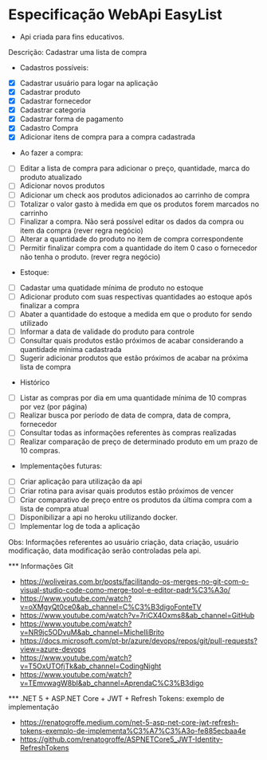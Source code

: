 # Especificação WebApi EasyList

- Api criada para fins educativos.

Descrição: Cadastrar uma lista de compra
* Cadastros possíveis:
 - [x] Cadastrar usuário para logar na aplicação 
 - [x] Cadastrar produto 
 - [X] Cadastrar fornecedor
 - [X] Cadastrar categoria
 - [X] Cadastrar forma de pagamento
 - [X] Cadastro Compra
 - [X] Adicionar itens de compra para a compra cadastrada
 
* Ao fazer a compra:
 - [ ] Editar a lista de compra para adicionar o preço, quantidade, marca do produto atualizado
 - [ ] Adicionar novos produtos
 - [ ] Adicionar um check aos produtos adicionados ao carrinho de compra
 - [ ] Totalizar o valor gasto à medida em que os produtos forem marcados no carrinho
 - [ ] Finalizar a compra. Não será possível editar os dados da compra ou item da compra (rever regra negócio)
 - [ ] Alterar a quantidade do produto no item de compra correspondente
 - [ ] Permitir finalizar compra com a quantidade do item 0 caso o fornecedor não tenha o produto. (rever regra negócio)
 
* Estoque:
 - [ ] Cadastar uma quatidade mínima de produto no estoque
 - [ ] Adicionar produto com suas respectivas quantidades ao estoque após finalizar a compra
 - [ ] Abater a quantidade do estoque a medida em que o produto for sendo utilizado
 - [ ] Informar a data de validade do produto para controle
 - [ ] Consultar quais produtos estão próximos de acabar considerando a quantidade mínima cadastrada
 - [ ] Sugerir adicionar produtos que estão próximos de acabar na próxima lista de compra 

* Histórico 
 - [ ] Listar as compras por dia em uma quantidade mínima de 10 compras por vez (por página)
 - [ ] Realizar busca por período de data de compra, data de compra, fornecedor
 - [ ] Consultar todas as informações referentes às compras realizadas
 - [ ] Realizar comparação de preço de determinado produto em um prazo de 10 compras.
 
* Implementações futuras:
 - [ ] Criar aplicação para utilização da api
 - [ ] Criar rotina para avisar quais produtos estão próximos de vencer
 - [ ] Criar comparativo de preço entre os produtos da última compra com a lista de compra atual
 - [ ] Disponibilizar a api no heroku utilizando docker.
 - [ ] Implementar log de toda a aplicação 
 
 Obs:
 Informações referentes ao usuário criação, data criação, usuário modificação, data modificação serão controladas pela api.
 
 *** Informações Git
 - https://woliveiras.com.br/posts/facilitando-os-merges-no-git-com-o-visual-studio-code-como-merge-tool-e-editor-padr%C3%A3o/
 - https://www.youtube.com/watch?v=oXMgyQt0ce0&ab_channel=C%C3%B3digoFonteTV
 - https://www.youtube.com/watch?v=7riCX4Oxms8&ab_channel=GitHub 
 - https://www.youtube.com/watch?v=NR9jc5ODvuM&ab_channel=MichelliBrito
 - https://docs.microsoft.com/pt-br/azure/devops/repos/git/pull-requests?view=azure-devops
 - https://www.youtube.com/watch?v=T5OxUTOfjTk&ab_channel=CodingNight
 - https://www.youtube.com/watch?v=TEmvwagW8bI&ab_channel=AprendaC%C3%B3digo
 
 *** .NET 5 + ASP.NET Core + JWT + Refresh Tokens: exemplo de implementação
 - https://renatogroffe.medium.com/net-5-asp-net-core-jwt-refresh-tokens-exemplo-de-implementa%C3%A7%C3%A3o-fe885ecbaa4e 
 - https://github.com/renatogroffe/ASPNETCore5_JWT-Identity-RefreshTokens